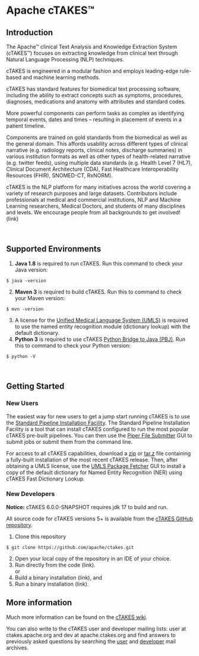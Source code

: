 # Apache cTAKES™

## Introduction


The Apache™ clinical Text Analysis and Knowledge Extraction System (cTAKES™) focuses on extracting knowledge
from clinical text through Natural Language Processing (NLP) techniques.

cTAKES is engineered in a modular fashion and employs leading-edge rule-based and machine learning methods.

cTAKES has standard features for biomedical text processing software,
including the ability to extract concepts such as symptoms, procedures, diagnoses, medications and anatomy
with attributes and standard codes.

More powerful components can perform tasks as complex as identifying temporal events,
dates and times – resulting in placement of events in a patient timeline.

Components are trained on gold standards from the biomedical as well as the general domain.
This affords usability across different types of clinical narrative (e.g. radiology reports,
clinical notes, discharge summaries) in various institution formats as well as other types of
health-related narrative (e.g. twitter feeds), using multiple data standards (e.g. Health Level 7 (HL7),
Clinical Document Architecture (CDA), Fast Healthcare Interoperability Resources (FHIR), SNOMED-CT, RxNORM).

cTAKES is the NLP platform for many initiatives across the world covering a variety of research purposes
and large datasets.
Contributors include professionals at medical and commercial institutions, NLP and Machine Learning researchers,
Medical Doctors, and students of many disciplines and levels.
We encourage people from all backgrounds to get involved! (link)


<br>

## Supported Environments
1. **Java 1.8** is required to run cTAKES. Run this command to check your Java version:
```
$ java -version
```
2. **Maven 3** is required to build cTAKES. Run this to command to check your Maven version:
```
$ mvn -version
```
3. A license for the [Unified Medical Language System (UMLS)](https://www.nlm.nih.gov/research/umls/index.html)
   is required to use the named entity recognition module (dictionary lookup) with the default dictionary.
4. **Python 3** is required to use cTAKES [Python Bridge to Java (PBJ)](https://github.com/apache/ctakes/wiki/pbj_intro). 
Run this to command to check your Python version:
```
$ python -V
```


<br/>


## Getting Started

### New Users

The easiest way for new users to get a jump start running cTAKES is to use the [Standard Pipeline Installation Facility](artifacts).
The Standard Pipeline Installation Facility is a tool that can install cTAKES configured to run the most popular cTAKES pre-built pipelines. 
You can then use the [Piper File Submitter](https://github.com/apache/ctakes/wiki/Piper+File+Submitter) GUI to submit jobs or submit them from the command line.

For access to all cTAKES capabilities, download a [zip]() or [tar.z]() file containing a fully-built installation of the most recent cTAKES release.
Then, after obtaining a UMLS license, use the [UMLS Package Fetcher](https://github.com/apache/ctakes/wiki/cTAKES+UMLS+Package+Fetcher) GUI to install a copy of the 
default dictionary for Named Entity Recognition (NER) using cTAKES Fast Dictionary Lookup.

### New Developers

__Notice:__ cTAKES 6.0.0-SNAPSHOT requires jdk 17 to build and run.

All source code for cTAKES versions 5+ is available from the [cTAKES GitHub repository](https://github.com/apache/ctakes).
1. Clone this repository
```
$ git clone https://github.com/apache/ctakes.git
```
2. Open your local copy of the repository in an IDE of your choice.
3. Run directly from the code (link).  
   or
4. Build a binary installation (link), and
5. Run a binary installation (link). 


## More information

Much more information can be found on the [cTAKES wiki](https://github.com/apache/ctakes/wiki).

You can also write to the cTAKES user and developer mailing lists: user at ctakes.apache.org and dev at apache.ctakes.org
and find answers to previously asked questions by searching the [user](https://lists.apache.org/list.html?user@ctakes.apache.org)
and [developer](https://lists.apache.org/list.html?dev@ctakes.apache.org) mail archives.